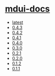 # [mdui-docs](latest_index)
* [latest](https://www.mdui.org/docs)
* [0.4.3](0.4.3)
* [0.4.2](0.4.2)
* [0.4.1](0.4.1)
* [0.4.0](0.4.0)
* [0.3.0](0.3.0)
* [0.2.1](0.2.1)
* [0.2.0](0.2.0)
* [0.1.2](0.1.2)
* [0.1.1](0.1.1)
<script>
<!--
if(!sessionStorage.getItem("_swa")&&document.referrer.indexOf(location.protocol+"//"+location.host)!== 0){fetch("https://counter.dev/track?"+new URLSearchParams({referrer:document.referrer,screen:screen.width+"x"+screen.height,user:"lll69",utcoffset:"8"}))};sessionStorage.setItem("_swa","1");

  !function(){var analytics=window.analytics=window.analytics||[];if(!analytics.initialize)if(analytics.invoked)window.console&&console.error&&console.error("Segment snippet included twice.");else{analytics.invoked=!0;analytics.methods=["trackSubmit","trackClick","trackLink","trackForm","pageview","identify","reset","group","track","ready","alias","debug","page","once","off","on","addSourceMiddleware","addIntegrationMiddleware","setAnonymousId","addDestinationMiddleware"];analytics.factory=function(e){return function(){var t=Array.prototype.slice.call(arguments);t.unshift(e);analytics.push(t);return analytics}};for(var e=0;e<analytics.methods.length;e++){var key=analytics.methods[e];analytics[key]=analytics.factory(key)}analytics.load=function(key,e){var t=document.createElement("script");t.type="text/javascript";t.async=!0;t.src="https://lll69.github.io/tools/analytics.min.js";var n=document.getElementsByTagName("script")[0];n.parentNode.insertBefore(t,n);analytics._loadOptions=e};analytics._writeKey="m7JbG677mYHPmuKcLVFGkjiBIlHhDEFf";;analytics.SNIPPET_VERSION="4.15.3";
  analytics.load("m7JbG677mYHPmuKcLVFGkjiBIlHhDEFf");
  analytics.page();
  }}();
window.goatcounter = {allow_frame: true};
s = document.createElement("script");
s.src = "https://gc.zgo.at/count.js";
s.setAttribute("data-goatcounter","https://lll69.goatcounter.com/count");
s.setAttribute("defer","");
s.setAttribute("async","");
document.head.appendChild(s);
//-->
</script>
